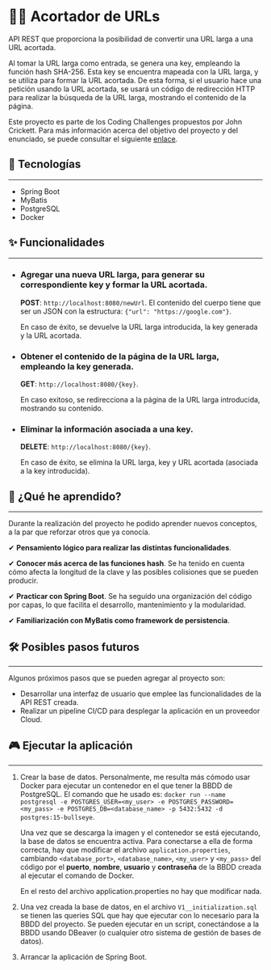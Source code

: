 # 🐱‍👤 Acortador de URLs



API REST que proporciona la posibilidad de convertir una URL larga a una URL acortada.

Al tomar la URL larga como entrada, se genera una key, empleando la función hash SHA-256. Esta key se encuentra mapeada con la URL
larga, y se utiliza para formar la URL acortada. De esta forma, si el usuario hace una petición usando la URL acortada, se usará un
código de redirección HTTP para realizar la búsqueda de la URL larga, mostrando el contenido de la página.

Este proyecto es parte de los Coding Challenges propuestos por John Crickett. Para más información acerca del objetivo del proyecto y del enunciado,
se puede consultar el siguiente [enlace](https://codingchallenges.fyi/challenges/challenge-url-shortener/).

## 💎 Tecnologías

---

- Spring Boot
- MyBatis
- PostgreSQL 
- Docker

## ✨ Funcionalidades

---

- ### Agregar una nueva URL larga, para generar su correspondiente key y formar la URL acortada.

    **POST**: `http://localhost:8080/newUrl`. El contenido del cuerpo tiene que ser un JSON con la estructura: `{"url": "https://google.com"}`.
    
    En caso de éxito, se devuelve la URL larga introducida, la key generada y la URL acortada.

- ### Obtener el contenido de la página de la URL larga, empleando la key generada.

    **GET**: `http://localhost:8080/{key}`.

    En caso exitoso, se redirecciona a la página de la URL larga introducida, mostrando su contenido.

- ### Eliminar la información asociada a una key.

    **DELETE**: `http://localhost:8080/{key}`.

    En caso de éxito, se elimina la URL larga, key y URL acortada (asociada a la key introducida).

## 🧪 ¿Qué he aprendido?

---

Durante la realización del proyecto he podido aprender nuevos conceptos, a la par que reforzar otros que ya conocía.

✔ **Pensamiento lógico para realizar las distintas funcionalidades**.

✔ **Conocer más acerca de las funciones hash**. Se ha tenido en cuenta cómo afecta la longitud de la clave y las posibles
colisiones que se pueden producir.

✔ **Practicar con Spring Boot**. Se ha seguido una organización del código por capas, lo que facilita el desarrollo, mantenimiento y la
modularidad.

✔ **Familiarización con MyBatis como framework de persistencia**.

## 🛠 Posibles pasos futuros

---

Algunos próximos pasos que se pueden agregar al proyecto son:

- Desarrollar una interfaz de usuario que emplee las funcionalidades de la API REST creada.
- Realizar un pipeline CI/CD para desplegar la aplicación en un proveedor Cloud.

## 🎮 Ejecutar la aplicación

---

1. Crear la base de datos. Personalmente, me resulta más cómodo usar Docker para ejecutar un contenedor en el que tener la BBDD
de PostgreSQL. El comando que he usado es:
`docker run --name postgresql -e POSTGRES_USER=<my_user> -e POSTGRES_PASSWORD=<my_pass> -e POSTGRES_DB=<database_name>
-p 5432:5432 -d postgres:15-bullseye`.

    Una vez que se descarga la imagen y el contenedor se está ejecutando, la base de datos se encuentra activa.
Para conectarse a ella de forma correcta, hay que modificar el archivo `application.properties`, cambiando `<database_port>`,
`<database_name>`, `<my_user>` y `<my_pass>` del código por el **puerto**, **nombre**, **usuario** y **contraseña** de la BBDD creada al ejecutar el
comando de Docker.

    En el resto del archivo application.properties no hay que modificar nada.

2. Una vez creada la base de datos, en el archivo `V1__initialization.sql` se tienen las queries SQL que hay que ejecutar
con lo necesario para la BBDD del proyecto. Se pueden ejecutar en un script, conectándose a la BBDD usando DBeaver (o cualquier otro sistema de gestión de
bases de datos).

3. Arrancar la aplicación de Spring Boot.
